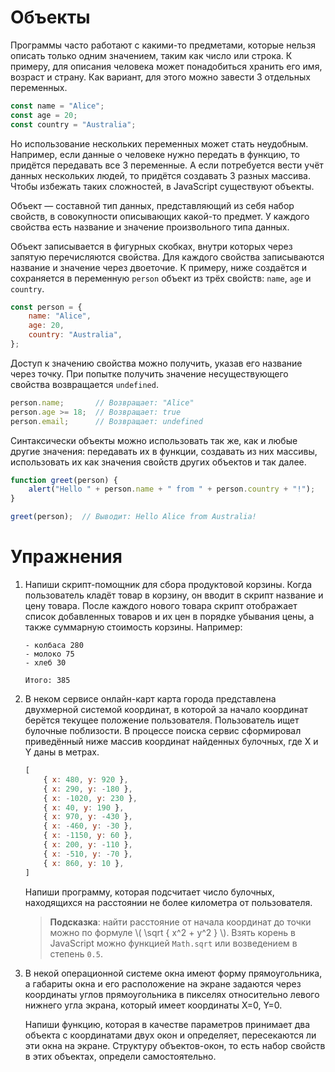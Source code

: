 # Объекты

Программы часто работают с какими-то предметами, которые нельзя описать только одним значением, таким как число или строка. К примеру, для описания человека может понадобиться хранить его имя, возраст и страну. Как вариант, для этого можно завести 3 отдельных переменных.

```js
const name = "Alice";
const age = 20;
const country = "Australia";
```

Но использование нескольких переменных может стать неудобным. Например, если данные о человеке нужно передать в функцию, то придётся передавать все 3 переменные. А если потребуется вести учёт данных нескольких людей, то придётся создавать 3 разных массива. Чтобы избежать таких сложностей, в JavaScript существуют объекты.

Объект — составной тип данных, представляющий из себя набор свойств, в совокупности описывающих какой-то предмет. У каждого свойства есть название и значение произвольного типа данных.

Объект записывается в фигурных скобках, внутри которых через запятую перечисляются свойства. Для каждого свойства записываются название и значение через двоеточие. К примеру, ниже создаётся и сохраняется в переменную `person` объект из трёх свойств: `name`, `age` и `country`.

```js
const person = {
    name: "Alice",
    age: 20,
    country: "Australia",
};
```

Доступ к значению свойства можно получить, указав его название через точку. При попытке получить значение несуществующего свойства возвращается `undefined`.

```js
person.name;       // Возвращает: "Alice"
person.age >= 18;  // Возвращает: true
person.email;      // Возвращает: undefined
```

Синтаксически объекты можно использовать так же, как и любые другие значения: передавать их в функции, создавать из них массивы, использовать их как значения свойств других объектов и так далее.

```js
function greet(person) {
    alert("Hello " + person.name + " from " + person.country + "!");
}

greet(person);  // Выводит: Hello Alice from Australia!
```

# Упражнения

1. Напиши скрипт-помощник для сбора продуктовой корзины. Когда пользователь кладёт товар в корзину, он вводит в скрипт название и цену товара. После каждого нового товара скрипт отображает список добавленных товаров и их цен в порядке убывания цены, а также суммарную стоимость корзины. Например:

    ```
    - колбаса 280
    - молоко 75
    - хлеб 30

    Итого: 385
    ```

1. В неком сервисе онлайн-карт карта города представлена двухмерной системой координат, в которой  за начало координат берётся текущее положение пользователя. Пользователь ищет булочные поблизости. В процессе поиска сервис сформировал приведённый ниже массив координат найденных булочных, где X и Y даны в метрах.

    ```js
    [
        { x: 480, y: 920 },
        { x: 290, y: -180 },
        { x: -1020, y: 230 },
        { x: 40, y: 190 },
        { x: 970, y: -430 },
        { x: -460, y: -30 },
        { x: -1150, y: 60 },
        { x: 200, y: -110 },
        { x: -510, y: -70 },
        { x: 860, y: 10 },
    ]
    ```

    Напиши программу, которая подсчитает число булочных, находящихся на расстоянии не более километра от пользователя.

    > **Подсказка**: найти расстояние от начала координат до точки можно по формуле \\( \sqrt { x^2 + y^2 } \\). Взять корень в JavaScript можно функцией `Math.sqrt` или возведением в степень `0.5`.

1. В некой операционной системе окна имеют форму прямоугольника, а габариты окна и его расположение на экране задаются через координаты углов прямоугольника в пикселях относительно левого нижнего угла экрана, который имеет координаты X=0, Y=0.

    Напиши функцию, которая в качестве параметров принимает два объекта с координатами двух окон и определяет, пересекаются ли эти окна на экране. Структуру объектов-окон, то есть набор свойств в этих объектах, определи самостоятельно.
